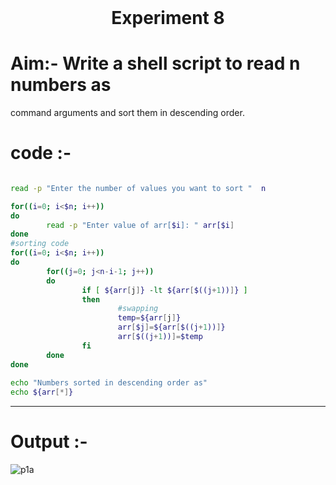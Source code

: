 <h1 align="center" style="margin-top: 0px;"> Experiment 8 </h1> 

# Aim:-   Write a shell script to read n numbers as
command arguments and sort them in
descending order. 
# code :-
```bash

read -p "Enter the number of values you want to sort "  n

for((i=0; i<$n; i++))
do
        read -p "Enter value of arr[$i]: " arr[$i]
done
#sorting code
for((i=0; i<$n; i++))
do
        for((j=0; j<n-i-1; j++))
        do
                if [ ${arr[j]} -lt ${arr[$((j+1))]} ]
                then
                        #swapping
                        temp=${arr[j]}
                        arr[$j]=${arr[$((j+1))]}
                        arr[$((j+1))]=$temp
                fi
        done
done
 
echo "Numbers sorted in descending order as"
echo ${arr[*]}

```
<hr />

# Output :- 

![p1a](https://hiren14.github.io/OS_050/output/exp8.png)
